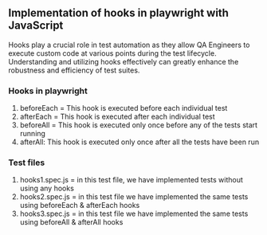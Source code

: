## Implementation of hooks in playwright with JavaScript

Hooks play a crucial role in test automation as they allow QA Engineers to execute custom code at various points during the test lifecycle.
Understanding and utilizing hooks effectively can greatly enhance the robustness and efficiency of test suites.

### Hooks in playwright
   1. beforeEach = This hook is executed before each individual test
   2. afterEach = This hook is executed after each individual test
   3. beforeAll = This hook is executed only once before any of the tests start running
   4. afterAll: This hook is executed only once after all the tests have been run

### Test files
1. hooks1.spec.js = in this test file, we have implemented tests without using any hooks
2. hooks2.spec.js = in this test file we have implemented the same tests using beforeEach & afterEach hooks
3. hooks3.spec.js = in this test file we have implemented the same tests using beforeAll & afterAll hooks
